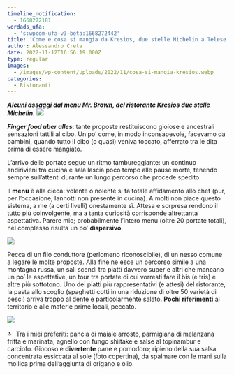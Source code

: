 ```yaml
---
timeline_notification:
  - 1668272181
wordads_ufa:
  - 's:wpcom-ufa-v3-beta:1668272442'
title: 'Come e cosa si mangia da Kresios, due stelle Michelin a Telese Terme'
author: Alessandro Creta
date: 2022-11-12T16:56:19.000Z
type: regular
images:
  - /images/wp-content/uploads/2022/11/cosa-si-mangia-kresios.webp
categories:
  - Ristoranti
---
```


***Alcuni assaggi dal menu Mr. Brown, del ristorante Kresios due stelle Michelin.***
![](/images/wp-content/uploads/2022/11/kresios-cosa-si-mangia.webp)

***Finger food uber alles***: tante proposte restituiscono gioiose e ancestrali sensazioni tattili al cibo. Un po’ come, in modo inconsapevole, facevamo da bambini, quando tutto il cibo (o quasi) veniva toccato, afferrato tra le dita prima di essere mangiato.

L’arrivo delle portate segue un ritmo tambureggiante: un continuo andirivieni tra cucina e sala lascia poco tempo alle pause morte, tenendo sempre sull’attenti durante un lungo percorso che procede spedito.

Il **menu** è alla cieca: volente o nolente si fa totale affidamento allo chef (pur, per l’occasione, Iannotti non presente in cucina). A molti non piace questo sistema, a me (a certi livelli) onestamente sì. Attesa e sorpresa rendono il tutto più coinvolgente, ma a tanta curiosità corrisponde altrettanta aspettativa. Parere mio; probabilmente l’intero menu (oltre 20 portate totali), nel complesso risulta un po’ **dispersivo**.

![](/images/wp-content/uploads/2022/11/kresios-piatti-menu-cosa-si-mangia-1.webp)

Pecca di un filo conduttore (perlomeno riconoscibile), di un nesso comune a legare le molte proposte. Alla fine ne esce un percorso simile a una montagna russa, un sali scendi tra piatti davvero super e altri che mancano un po’ le aspettative, un tour tra portate di cui vorresti fare il bis (e tris) e altre più sottotono. Uno dei piatti più rappresentativi (e attesi) del ristorante, la pasta allo scoglio (spaghetti cotti in una riduzione di oltre 50 varietà di pesci) arriva troppo al dente e particolarmente salato. **Pochi riferimenti** al territorio e alle materie prime locali, peccato.

![](/images/wp-content/uploads/2022/11/pasticceria-kresios-cosa-si-mangia-1.webp)

<img loading="lazy" decoding="async" height="16" width="16" src="https://static.xx.fbcdn.net/images/emoji.php/v9/t60/1/16/1f51d.webp" alt="🔝" /> Tra i miei preferiti: pancia di maiale arrosto, parmigiana di melanzana fritta e marinata, agnello con fungo shiitake e salse al topinambur e carciofo. Giocoso e **divertente** pane e pomodoro; ripieno della sua salsa concentrata essiccata al sole (foto copertina), da spalmare con le mani sulla mollica prima dell’aggiunta di origano e olio.

